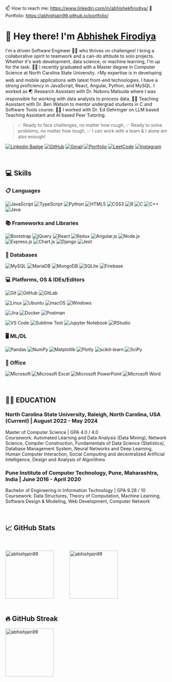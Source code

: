 📫 How to reach me: https://www.linkedin.com/in/abhishekfirodiya/
💼 Portfolio: https://abhishjain99.github.io/portfolio/

# 👋 Hey there! I'm [Abhishek Firodiya](https://abhishjain99.github.io/portfolio/)

<!-- I'm a driven Software Engineer 🧑‍💻 with a keen interest in leveraging technology to tackle real-world challenges and enhance societal well-being. While I'm deeply invested in grasping the broader view of system architecture, my primary focus remains on deciphering critical components to drive impactful outcomes. 🧑‍🎓 I recently graduated with a Master degree in Computer Science at North Carolina State University. ⚡My expertise is in developing web and mobile applications with latest front-end technologies. I have a strong proficiency in React, Redux, JavaScript, MySQL, Python, and Django frameworks. I worked as a Research Assistant with Dr. Noboru Matsuda 🌏 where I'm responsible for working with data coding task 🌊, which . -->

I'm a driven Software Engineer 🧑‍💻 who thrives on challenges! I bring a collaborative spirit to teamwork and a can-do attitude to solo projects. Whether it's web development, data science, or machine learning, I'm up for the task. 
🧑‍🎓 I recently graduated with a Master degree in Computer Science at North Carolina State University. ⚡My expertise is in developing web and mobile applications with latest front-end technologies. I have a strong proficiency in JavaScript, React, Angular, Python, and MySQL. I worked as 🌏 Research Assistant with Dr. Noboru Matsuda where I was responsible for working with data analysts to process data, 🧑‍🏫 Teaching Assistant with Dr. Ben Watson to mentor undergrad students in C and Software Tools course. 🧑‍💻 I worked with Dr. Ed Gehringer on LLM based Teaching Assistant and AI based Peer Tutoring.

> ✅ Ready to face challenges, no matter how rough,
> ✅ Ready to solve problems, no matter how tough,
> ✅ I can work with a team & I alone am also enough!


[![Linkedin Badge](https://img.shields.io/badge/linkedin-%230077B5.svg?style=for-the-badge&logo=linkedin&logoColor=white&link=https://www.linkedin.com/in/abhishekfirodiya/)](https://www.linkedin.com/in/abhishekfirodiya/) [![GitHub](https://img.shields.io/badge/-github-181717?style=for-the-badge&logo=GitHub&logoColor=white&link=https://github.com/abhishjain99)](https://github.com/abhishjain99) [![Gmail](https://img.shields.io/badge/Gmail-D14836?style=for-the-badge&logo=gmail&logoColor=white&link=mailto://asfirodiya@gmail.com)](mailto://asfirodiya@gmail.com) [![Portfolio](https://img.shields.io/badge/-portfolio-4285F4?style=for-the-badge&logo=googlechrome&logoColor=white&link=https://abhishjain99.github.io/portfolio/)](https://abhishjain99.github.io/portfolio/) [![LeetCode](https://img.shields.io/badge/LeetCode-000000?style=for-the-badge&logo=LeetCode&logoColor=#d16c06&link=https://leetcode.com/u/abhishekfirodiya/)](https://leetcode.com/u/abhishekfirodiya/) [![Instagram](https://img.shields.io/badge/Instagram-%23E4405F.svg?style=for-the-badge&logo=Instagram&logoColor=white)](https://www.instagram.com/abhish.jain99/)

<br>

## 💻 Skills

### 📋 Languages

![JavaScript](https://img.shields.io/badge/javascript-%23323330.svg?style=flat-plastic&logo=javascript&logoColor=%23F7DF1E)
![TypeScript](https://img.shields.io/badge/typescript-%23007ACC.svg?style=flat-plastic&logo=typescript&logoColor=white)
![Python](https://img.shields.io/badge/python-3670A0?style=flat-plastic&logo=python&logoColor=ffdd54)
![HTML5](https://img.shields.io/badge/html5-%23E34F26.svg?style=flat-plastic&logo=html5&logoColor=white)
![CSS3](https://img.shields.io/badge/css3-%231572B6.svg?style=flat-plastic&logo=css3&logoColor=white)
![R](https://img.shields.io/badge/r-%23276DC3.svg?style=flat-plastic&logo=r&logoColor=white)
![C](https://img.shields.io/badge/c-%2300599C.svg?style=flat-plastic&logo=c&logoColor=white)
![C++](https://img.shields.io/badge/c++-%2300599C.svg?style=flat-plastic&logo=c%2B%2B&logoColor=white)
![Java](https://img.shields.io/badge/java-%23ED8B00.svg?style=flat-plastic&logo=openjdk&logoColor=white)

### 📚 Frameworks and Libraries

![Bootstrap](https://img.shields.io/badge/bootstrap-%238511FA.svg?style=flat-plastic&logo=bootstrap&logoColor=white)
![jQuery](https://img.shields.io/badge/jquery-%230769AD.svg?style=flat-plastic&logo=jquery&logoColor=white)
![React](https://img.shields.io/badge/react-%2320232a.svg?style=flat-plastic&logo=react&logoColor=%2361DAFB)
![Redux](https://img.shields.io/badge/redux-%23593d88.svg?style=flat-plastic&logo=redux&logoColor=white)
![Angular.js](https://img.shields.io/badge/angular.js-%23E23237.svg?style=flat-plastic&logo=angularjs&logoColor=white)
![Node.js](https://img.shields.io/badge/node.js-6DA55F?style=flat-plastic&logo=node.js&logoColor=white)
![Express.js](https://img.shields.io/badge/express.js-%23404d59.svg?style=flat-plastic&logo=express&logoColor=%2361DAFB)
![Chart.js](https://img.shields.io/badge/chart.js-F5788D.svg?style=flat-plastic&logo=chart.js&logoColor=white)
![Django](https://img.shields.io/badge/django-%23092E20.svg?style=flat-plastic&logo=django&logoColor=white)
![Jest](https://img.shields.io/badge/-jest-%23C21325?style=flat-plastic&logo=jest&logoColor=white)

### 💾 Databases

![MySQL](https://img.shields.io/badge/mysql-4479A1.svg?style=flat-plastic&logo=mysql&logoColor=white)
![MariaDB](https://img.shields.io/badge/MariaDB-003545?style=flat-plastic&logo=mariadb&logoColor=white)
![MongoDB](https://img.shields.io/badge/MongoDB-%234ea94b.svg?style=flat-plastic&logo=mongodb&logoColor=white)
![SQLite](https://img.shields.io/badge/sqlite-%2307405e.svg?style=flat-plastic&logo=sqlite&logoColor=white)
![Firebase](https://img.shields.io/badge/firebase-a08021?style=flat-plastic&logo=firebase&logoColor=ffcd34)

### 💻 Platforms, OS & IDEs/Editors

![Git](https://img.shields.io/badge/git-%23F05033.svg?style=flat-plastic&logo=git&logoColor=white)
![GitHub](https://img.shields.io/badge/github-%23121011.svg?style=flat-plastic&logo=github&logoColor=white)
![GitLab](https://img.shields.io/badge/gitlab-%23181717.svg?style=flat-plastic&logo=gitlab&logoColor=white)

![Linux](https://img.shields.io/badge/Linux-FCC624?style=flat-plastic&logo=linux&logoColor=black)
![Ubuntu](https://img.shields.io/badge/Ubuntu-E95420?style=flat-plastic&logo=ubuntu&logoColor=white)
![macOS](https://img.shields.io/badge/mac%20os-000000?style=flat-plastic&logo=macos&logoColor=F0F0F0)
![Windows](https://img.shields.io/badge/Windows-0078D6?style=flat-plastic&logo=windows&logoColor=white)

![Jira](https://img.shields.io/badge/jira-%230A0FFF.svg?style=flat-plastic&logo=jira&logoColor=white)
![Docker](https://img.shields.io/badge/docker-%230db7ed.svg?style=flat-plastic&logo=docker&logoColor=white)
![Postman](https://img.shields.io/badge/Postman-FF6C37?style=flat-plastic&logo=postman&logoColor=white)

![VS Code](https://img.shields.io/badge/Visual%20Studio%20Code-0078d7.svg?style=flat-plastic&logo=visual-studio-code&logoColor=white)
![Sublime Text](https://img.shields.io/badge/sublime_text-%23575757.svg?style=flat-plastic&logo=sublime-text&logoColor=important)
![Jupyter Notebook](https://img.shields.io/badge/jupyter-%23FA0F00.svg?style=flat-plastic&logo=jupyter&logoColor=white)
![RStudio](https://img.shields.io/badge/RStudio-4285F4?style=flat-plastic&logo=rstudio&logoColor=white)

### 🖥️ ML/DL

![Pandas](https://img.shields.io/badge/pandas-%23150458.svg?style=flat-plastic&logo=pandas&logoColor=white)
![NumPy](https://img.shields.io/badge/numpy-%23013243.svg?style=flat-plastic&logo=numpy&logoColor=white)
![Matplotlib](https://img.shields.io/badge/Matplotlib-%23ffffff.svg?style=flat-plastic&logo=Matplotlib&logoColor=black)
![Plotly](https://img.shields.io/badge/Plotly-%233F4F75.svg?style=flat-plastic&logo=plotly&logoColor=white)
![scikit-learn](https://img.shields.io/badge/scikit--learn-%23F7931E.svg?style=flat-plastic&logo=scikit-learn&logoColor=white)
![SciPy](https://img.shields.io/badge/SciPy-%230C55A5.svg?style=flat-plastic&logo=scipy&logoColor=%white)

### 🏢 Office

![Microsoft](https://img.shields.io/badge/Microsoft-0078D4?style=flat-plastic&logo=microsoft&logoColor=white)
![Microsoft Excel](https://img.shields.io/badge/Microsoft_Excel-217346?style=flat-plastic&logo=microsoft-excel&logoColor=white)
![Microsoft PowerPoint](https://img.shields.io/badge/Microsoft_PowerPoint-B7472A?style=flat-plastic&logo=microsoft-powerpoint&logoColor=white)
![Microsoft Word](https://img.shields.io/badge/Microsoft_Word-2B579A?style=flat-plastic&logo=microsoft-word&logoColor=white)

<br>

## 🧑‍🏫 EDUCATION
### North Carolina State University, Raleigh, North Carolina, USA (Current) | August 2022 - May 2024
Master of Computer Science | GPA 4.0 / 4.0
<br>Coursework: Automated Learning and Data Analysis (Data Mining), Network Science, Compiler Construction, Fundamentals of Data Science (Statistics), Database Management System, Neural Networks and Deep Learning, Human Computer Interaction, Social Computing and decentralized Artificial Intelligence, Design and Analysis of Algorithms
### Pune Institute of Computer Technology, Pune, Maharashtra, India | June 2016 - April 2020
Bachelor of Engineering in Information Technology | GPA 9.28 / 10
<br>Coursework: Data Structures, Theory of Computation, Machine Learning, Software Design & Modeling, Web Development, Computer Network

<br>

## 📈 GitHub Stats

<div style="display: flex; flex-direction: row; align-items: center; margin: 50px 0px">
    <img src="https://github-readme-stats.vercel.app/api/top-langs?username=abhishjain99&show_icons=true&locale=en&layout=compact" alt="abhishjain99" style="height: 150px; margin-right: 50" />
    <img src="https://github-readme-stats.vercel.app/api?username=abhishjain99&show_icons=true&locale=en" alt="abhishjain99" style="height: 150px"/>
</div>

## 🔥 GitHub Streak

<p><img align="center" src="https://github-readme-streak-stats.herokuapp.com/?user=abhishjain99&" alt="abhishjain99" style="height: 150px"/></p>

<!--
## 🧑‍🏫 EDUCATION
### North Carolina State University, Raleigh, North Carolina, USA (Current) | August 2022 - May 2024
Master of Computer Science | GPA 4.0 / 4.0
<br>Coursework: Automated Learning and Data Analysis (Data Mining), Network Science, Compiler Construction, Fundamentals of Data Science (Statistics), Database Management System, Neural Networks and Deep Learning, Human Computer Interaction, Social Computing and decentralized Artificial Intelligence, Design and Analysis of Algorithms
### Pune Institute of Computer Technology, Pune, Maharashtra, India | June 2016 - April 2020
Bachelor of Engineering in Information Technology | GPA 9.28 / 10
<br>Coursework: Data Structures, Theory of Computation, Machine Learning, Software Design & Modeling, Web Development, Computer Network

## 🌱 TECHNICAL SKILLS
<b>Programming and Web Development</b> : Python, JavaScript, TypeScript, HTML, CSS, Bootstrap, R, C, C++, Node.js, JDBC
<b>Databases</b> : MySQL, MongoDB
<b>Operating Systems</b> : Ubuntu (Linux), Windows, MacOS
<b>Tools & Frameworks</b> : Git, JIRA, Rest API, Frappe Framework, Angular, React, Tableau, Adobe Creative Suite

## 🔭 WORK EXPERIENCE
### Software Engineer, Elasticrun, Pune | July 2020 - June 2022
- Developed different platforms using HTML, CSS, JavaScript, MySQL, and Python for Data Science solutions with the Data Science Team.
- <b>Reduced planning time from 15 days to 3 days</b> by engineering a Sales and Operations Planning tool for field managers using Python, RestAPI, Javascript, HTML, and CSS.
- Pioneered the development of a brand platform, using Javascript, Python and MySQL <b>optimizing the time to generate insights from 2 days to 2 minutes</b> for metrics such as sales, throughput, customer engagement, and reach of partner brands.
- Created a brand platform which became a one-stop solution for partner brands to get insights of metrics like sales, throughput, customers, reach, etc. through dashboards and used Google Analytics to capture usage patterns. It <b>reduced the 2 day work to 2 minute dashboard</b>.
- Designed insightful UI for Data Science and Forecast Analysis team to monitor machine learning models and predict warehouse sales.
- Analyzed customer acquisition using HotJar and Google Analytics to improve user-friendliness and engagement.
- Built a one-stop solution to visualize the sales data for warehouses based on 32 different dimensions using the D3JS library.
- Performed on all levels of the software engineering cycle from documentation to testing, maintenance, and support of all the platforms I built which allowed me to develop the ability to work efficiently and effectively as part of a team.

## 👯 PROJECTS
### React App Development
- Building a platform for contact management (add, delete, and edit contacts) using Modern React, Routing and Redux.
### Web and Android Application Development:
- Built a system named 'Unify - Missing Persons Finder' to perform photo-matching of missing persons by partial face recognition using HTML, CSS, Bootstrap, Javascript, Django, Python, MySQL, and Android.
- <b>Reduced the missing person recovery time from months to days</b> by launching it for the use of police force throughout the country in collaboration with National Crime Records Bureau, Ministry of Home Affairs, Delhi, Govt. of India.
- Handled the enormous dataset of 30000+ images, and used Machine Learning Algorithms like Face Landmark Estimation, Deep CNN and KD-Tree algorithm for feature representation, classification, and matching.
- Structured the flow using UML diagrams, created database schema, wrote different queries in MySQL.
- Extended system by using images from videos from CCTV footage.
#### Skills: HTML, CSS, Bootstrap, Javascript, Python, MySQL, Android, Time Management, Teamwork.
### Machine Learning:
- Developed a tool using Python, Numpy and Pandas that uses classification models like K-nearest algorithms, Decision Trees, Logistic Regression, and Naive Bayes to classify the job posting as fake and legitimate with <b>94% accuracy</b>.
- Visualized results of classification using seaborn and matplotlib.
#### Skills: Python, pandas, numpy, matplotlib, sklearn, seaborn, SMOTE, K-Fold Cross Validation, Time Management, Teamwork, Machine Learning.
### Neural Network and Deep Learning:
- Investigated Deep Learning models like Bi-LSTM and Random Forest to classify multiple terrains from time-series data captured with the help of an accelerometer and gyroscope sensor attached to the prosthetic lower leg limb.
- Performed data preprocessing on time-series data to match the frequency of the data from multiple sensors (10Hz) and data labels (40Hz) using undersampling and oversampling 
techniques (SMOTE).
- Achieved 93% accuracy and 86% F1-score over unseen test data using Bi-LSTM model.
#### Skills: Machine Learning, Python, Numpy, Pandas, Time Management, Teamwork.
### Natural Language Processing:
- Automated extraction of software mentions from published biomedical literature using methods based on NLP.
- Fine-tuned the SciBert pre-trained model with SoMeSci dataset using transformer technique.
#### Skills: Machine Learning, Python, Numpy, Pandas, Time Management, Teamwork.
### Database management:
- Spearheaded the development of a media streaming service using MySQL and JDBC for song, artist, album, podcast, and episode data management.
- Implemented maintenance, royalty generation, and reporting functionalities, to enhance data analysis capabilities.
#### Skills: HTML, CSS, Bootstrap, Javascript, JDBC, MySQL, Time Management, Teamwork.
### Database Management and Website Development:
- Architectured a Food Ordering and Pickup System using Python, HTML, CSS, Bootstrap, Javascript, JDBC, and MySQL, enabling menu management for restaurants, online ordering for customers, and data visualization for admin.
- Integrated various services within the system, including onboarding new customers and restaurants, facilitating food ordering, cart management, and efficient order tracking.
#### Skills: HTML, CSS, Bootstrap, Javascript, JDBC, MySQL, Time Management, Teamwork.
### Data Analysis:
- Collaborated with a team of 3 people to analyze a small part of AdventureWorks database on queries like Big Customer, Loyal Customer, Best selling products, Customers buying only single product.
- Created insightful dashboards on Tableau for analysis on AdventureWorks database.
#### Skills: Data Analysis, Tableau, Teamwork

## ⚡ LEADERSHIP
- Digital Media Head at Maitri Indian Graduate Student Association | 2022 - 2024
- Joint Magazine Secretary at PICTOREAL-Annual Magazine of PICT    | 2019 - 2020
- Design Team Head at PICT CSI Student Branch                      | 2018 - 2019
- Event Manager at PICTOREAL-Annual Magazine of PICT               | 2018 - 2019
- Organizer at Addiction-Annual Cultural Event                     | 2018 - 2019
- BE Photo shoot Coordinator at PICTOREAL-Annual Magazine of PICT  | 2017 - 2018

## ✨ Extra Curricular Activities
- Taught students in an orphanage as a member of PICTOSOCIAL - social service team of PICT | 2018 - 2019
- Managed Blood Donation Drive and Money Donation Drive                                    | 2018 - 2020

## 😄 Hobbies
- Photography
- Cooking
- Trekking & Traveling
- Playing Harmonium
-->
